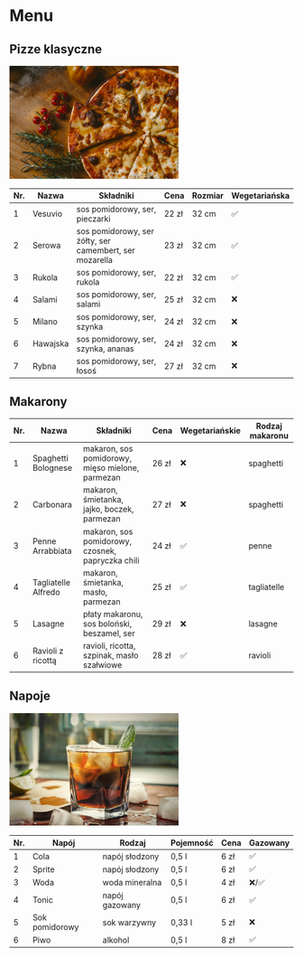 # Menu

## Pizze klasyczne
<img src="images/cheese-pizza.jpg" width=300>

| Nr. | Nazwa    | Składniki                                                 | Cena  | Rozmiar | Wegetariańska  |
|----|----------|-----------------------------------------------------------|-------|---------|----------------|
| 1  | Vesuvio  | sos pomidorowy, ser, pieczarki                            | 22 zł | 32 cm   | ✅             |
| 2  | Serowa   | sos pomidorowy, ser żółty, ser camembert, ser mozarella   | 23 zł | 32 cm   | ✅             |
| 3  | Rukola   | sos pomidorowy, ser, rukola                               | 22 zł | 32 cm   | ✅             |
| 4  | Salami   | sos pomidorowy, ser, salami                               | 25 zł | 32 cm   | ❌             |
| 5  | Milano   | sos pomidorowy, ser, szynka                               | 24 zł | 32 cm   | ❌             |
| 6  | Hawajska | sos pomidorowy, ser, szynka, ananas                       | 24 zł | 32 cm   | ❌             |
| 7  | Rybna    | sos pomidorowy, ser, łosoś                                | 27 zł | 32 cm   | ❌             |

## Makarony

| Nr. | Nazwa              | Składniki                                               | Cena  | Wegetariańskie | Rodzaj makaronu |
|----|--------------------|----------------------------------------------------------|-------|----------------|-----------------|
| 1  | Spaghetti Bolognese| makaron, sos pomidorowy, mięso mielone, parmezan        | 26 zł | ❌              | spaghetti       |
| 2  | Carbonara           | makaron, śmietanka, jajko, boczek, parmezan             | 27 zł | ❌              | spaghetti       |
| 3  | Penne Arrabbiata    | makaron, sos pomidorowy, czosnek, papryczka chili       | 24 zł | ✅              | penne           |
| 4  | Tagliatelle Alfredo | makaron, śmietanka, masło, parmezan                     | 25 zł | ✅              | tagliatelle     |
| 5  | Lasagne             | płaty makaronu, sos boloński, beszamel, ser             | 29 zł | ❌              | lasagne         |
| 6  | Ravioli z ricottą   | ravioli, ricotta, szpinak, masło szałwiowe              | 28 zł | ✅              | ravioli         |

## Napoje
<img src="images/cola.jpg" width=300>

| Nr. | Napój            | Rodzaj         | Pojemność | Cena | Gazowany |
|----|------------------|----------------|-----------|------|----------|
| 1  | Cola             | napój słodzony | 0,5 l     | 6 zł | ✅       |
| 2  | Sprite           | napój słodzony | 0,5 l     | 6 zł | ✅       |
| 3  | Woda             | woda mineralna | 0,5 l     | 4 zł | ❌/✅    |
| 4  | Tonic            | napój gazowany | 0,5 l     | 6 zł | ✅       |
| 5  | Sok pomidorowy   | sok warzywny   | 0,33 l    | 5 zł | ❌       |
| 6  | Piwo             | alkohol        | 0,5 l     | 8 zł | ✅       |
